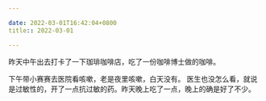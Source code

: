 ```yaml
---

date: 2022-03-01T16:42:04+0800
title:: 2022-03-01

---
```


昨天中午出去打卡了一下珈琲咖啡店，吃了一份咖啡博士做的咖啡。

下午带小赛赛去医院看咳嗽，老是夜里咳嗽，白天没有。 医生也没怎么看，就说是过敏性的，开了一点抗过敏的药。昨天晚上吃了一点，晚上的确是好了不少。
